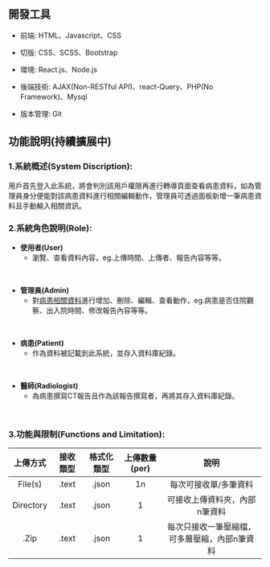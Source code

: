 ## 開發工具
   - 前端: HTML、Javascript、CSS

   - 切版: CSS、SCSS、Bootstrap

   - 環境: React.js、Node.js

   - 後端技術: AJAX(Non-RESTful API)、react-Query、PHP(No Framework)、Mysql

   - 版本管理: Git


## 功能說明(持續擴展中)
### 1.系統概述(System Discription):  <br>
用戶首先登入此系統，將會判別該用戶權限再進行轉導頁面查看病患資料，如為管理員身分便能對該病患資料進行相關編輯動作，管理員可透過面板新增一筆病患資料且手動輸入相關資訊。
<BR>

### 2.系統角色說明(Role):<BR>

   - **使用者(User)**
       - 瀏覽、查看資料內容，eg.上傳時間、上傳者、報告內容等等。
<br>

   - **管理員(Admin)**
      - 對<ins>病患相關資料</ins>進行增加、刪除、編輯、查看動作，eg.病患是否住院觀察、出入院時間、修改報告內容等等。  
<br>

   - **病患(Patient)**
      - 作為資料被記載到此系統，並存入資料庫紀錄。
<br>

   - **醫師(Radiologist)**
      - 為病患撰寫CT報告且作為該報告撰寫者，再將其存入資料庫紀錄。

<BR>

### 3.功能與限制(Functions and Limitation):
| 上傳方式 | 接收類型 | 格式化類型 | 上傳數量(per) |   說明 |
|   :--:    |  :--: |    :--:    |    :--:      |  :--: |
| File(s)   | .text |   .json    |     1n       | 每次可接收單/多筆資料|
| Directory | .text |   .json    |     1        | 可接收上傳資料夾，內部n筆資料|
| .Zip      | .text |   .json    |     1        | 每次只接收一筆壓縮檔，可多層壓縮，內部n筆資料|

<BR>



